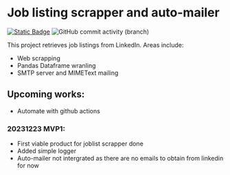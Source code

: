 # Job listing scrapper and auto-mailer
<a href="https://github.com/sienlonglim/jobs_automailer"><img alt="Static Badge" src="https://img.shields.io/badge/github-black?style=flat-square&logo=github"></a> <img alt="GitHub commit activity (branch)" src="https://img.shields.io/github/commit-activity/t/sienlonglim/jobs_automailer">

This project retrieves job listings from LinkedIn. Areas include:
- Web scrapping
- Pandas Dataframe wranling
- SMTP server and MIMEText mailing

## Upcoming works:
- Automate with github actions

### 20231223 MVP1:
- First viable product for joblist scrapper done
- Added simple logger
- Auto-mailer not intergrated as there are no emails to obtain from linkedin for now